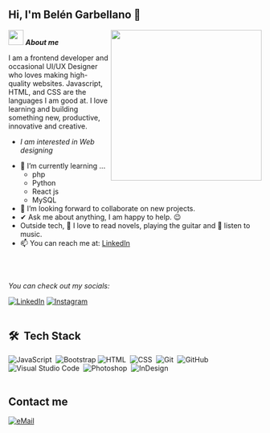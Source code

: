 ## Hi, I'm Belén Garbellano 👋

<img align="right" width=300px src="https://media4.giphy.com/media/v1.Y2lkPTc5MGI3NjExYWd6aTNzaHFjNDd4ajEyYjllYmFibW91dWVvNmtjazB5bHRzMmNlOCZlcD12MV9pbnRlcm5hbF9naWZfYnlfaWQmY3Q9Zw/QDjpIL6oNCVZ4qzGs7/giphy.gif" />

<img src="https://media.giphy.com/media/ObNTw8Uzwy6KQ/giphy.gif" width="30px">&nbsp;***About me***

I am a frontend developer and occasional UI/UX Designer who loves making high-quality websites. Javascript, HTML, and CSS are the languages I am good at. I love learning and building something new, productive, innovative and creative.
* *I am interested in Web designing*
- 🌱 I’m currently learning ...
  - php
  - Python
  - React js
  - MySQL 
- 👯 I’m looking forward to collaborate on new projects.
- ✔ Ask me about anything, I am happy to help. 😉<br>
- Outside tech, 📖 I love to read novels, playing the guitar and 🎵 listen to music.
- 📫 You can reach me at: <a href="https://www.linkedin.com/in/belengarbellano/">LinkedIn</a>
<br>
<br>

<i>You can check out my socials:</i><br>

<a href="https://www.linkedin.com/in/belengarbellano/" target="_blank"><img src="https://img.shields.io/badge/LinkedIn-%230077B5.svg?&style=flat-square&logo=linkedin&logoColor=white" alt="LinkedIn"></a>
<a href="https://www.instagram.com/belugarbellano/" target="_blank"><img src="https://img.shields.io/badge/Instagram-%23E4405F.svg?&style=flat-square&logo=instagram&logoColor=white" alt="Instagram"></a>
<br>
<br>

## 🛠 &nbsp;Tech Stack

![JavaScript](https://img.shields.io/badge/-JavaScript-05122A?style=flat&logo=javascript)&nbsp;
![Bootstrap](https://img.shields.io/badge/-Bootstrap-05122A?style=flat&logo=bootstrap&logoColor=563D7C)
![HTML](https://img.shields.io/badge/-HTML-05122A?style=flat&logo=HTML5)&nbsp;
![CSS](https://img.shields.io/badge/-CSS-05122A?style=flat&logo=CSS3&logoColor=1572B6)&nbsp;
![Git](https://img.shields.io/badge/-Git-05122A?style=flat&logo=git)&nbsp;
![GitHub](https://img.shields.io/badge/-GitHub-05122A?style=flat&logo=github)&nbsp;
![Visual Studio Code](https://img.shields.io/badge/-Visual%20Studio%20Code-05122A?style=flat&logo=visual-studio-code&logoColor=007ACC)&nbsp;
![Photoshop](https://img.shields.io/badge/-Photoshop-05122A?style=flat&logo=adobe-photoshop)&nbsp;
![InDesign](https://img.shields.io/badge/-InDesign-05122A?style=flat&logo=adobe-indesign)
<br>
<br>

## Contact me

<a href="mailto:belugarbellanowd@gmail.com-">
<img alt="eMail" src="https://img.shields.io/badge/belugarbellanowd@gmail.com-D14836?style=for-the-badge&logo=gmail&logoColor=white" />
</a>
